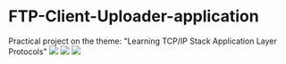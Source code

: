 # FTP-Client-Uploader-application
Practical project on the theme: "Learning TCP/IP Stack Application Layer Protocols"
![](https://github.com/aizhannova/FTP-Client-Uploader-application/blob/master/2.png)
![](https://github.com/aizhannova/FTP-Client-Uploader-application/blob/master/3.png)
![](https://github.com/aizhannova/FTP-Client-Uploader-application/blob/master/4.png)
